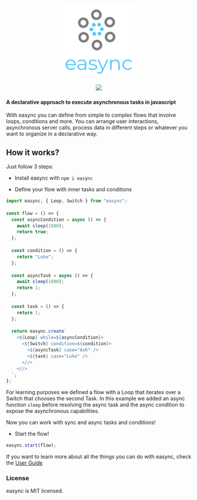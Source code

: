 <p align="center"><img src="resources/logo.png" /></p>

<p align="center">
  <img src="https://img.shields.io/github/license/Naereen/StrapDown.js.svg" />
<p>

#### A declarative approach to execute asynchronous tasks in javascript

With easync you can define from simple to complex flows that involve loops, conditions and more. You can arrange user interactions, asynchronous server calls, process data in different steps or whatever you want to organize in a declarative way.

## How it works?

Just follow 3 steps:

- Install easync with `npm i easync`

- Define your flow with inner tasks and conditions

```js
import easync, { Loop, Switch } from "easync";

const flow = () => {
  const asyncCondition = async () => {
    await sleep(1000);
    return true;
  };

  const condition = () => {
    return "Luke";
  };

  const asyncTask = async () => {
    await sleep(1000);
    return 1;
  };

  const task = () => {
    return 1;
  };

  return easync.create`
    <${Loop} while=${asyncCondition}>
      <${Switch} condition=${condition}>
        <${asyncTask} case="Ash" />
        <${task} case="Luke" />
      <//>
    <//>
  `;
};
```

For learning purposes we defined a flow with a Loop that iterates over a Switch that chooses the second Task. In this example we added an async function `sleep` before resolving the async task and the async condition to expose the asynchronous capabilities.

Now you can work with sync and async tasks and conditions!

- Start the flow!

```js
easync.start(flow);
```

If you want to learn more about all the things you can do with easync, check the [User Guide](./USER_GUIDE.md)

### License

easync is MIT licensed.
